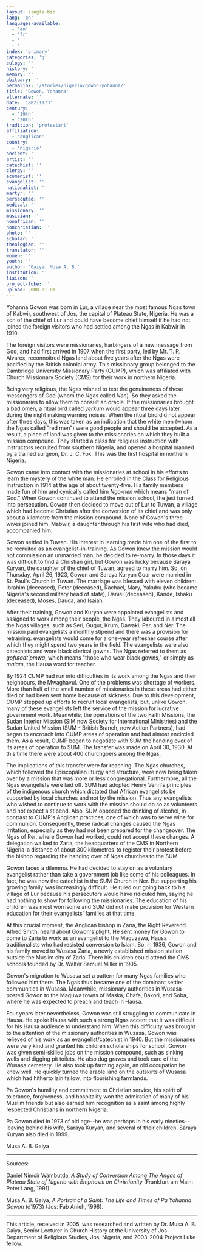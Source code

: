 ```yaml
---
layout: single-bio
lang: 'en'
languages-available:
  - 'en'
  - 'fr'
  - ' '
  - ' '
index: 'primary'
categories: 'g'
eulogy: ''
history: ''
memory: ''
obituary: ''
permalink: '/stories/nigeria/gowon-yohanna/'
title: 'Gowon, Yohanna'
alternate: ''
date: '1882-1973'
century:
  - '19th'
  - '20th'
tradition: 'protestant'
affiliation:
  - 'anglican'
country:
  - 'nigeria'
ancient: ''
artist: ''
catechist: ''
clergy: ''
ecumenist: ''
evangelist: ''
nationalist: ''
martyr: ''
persecuted: ''
medical: ''
missionary: ''
musician: ''
nonafrican: ''
nonchristian: ''
photo: ''
scholar: ''
theologian: ''
translator: ''
women: ''
youth: ''
author: 'Gaiya, Musa A. B.'
institution: ''
liaison: ''
project-luke: ''
upload: 2000-01-01
---
```



Yohanna Gowon was born in Lur, a village near the most famous Ngas town of Kabwir, southwest of Jos, the capital of Plateau State, Nigeria. He was a son of the chief of Lur and could have become chief himself if he had not joined the foreign visitors who had settled among the Ngas in Kabwir in 1910.

The foreign visitors were missionaries, harbingers of a new message from God, and had first arrived in 1907 when the first party, led by Mr. T. R. Alvarex, reconnoitred Ngas land about five years after the Ngas were pacified by the British colonial army. This missionary group belonged to the Cambridge University Missionary Party (CUMP), which was affiliated with Church Missionary Society (CMS) for their work in northern Nigeria.

Being very religious, the Ngas wished to test the genuineness of these messengers of God (whom the Ngas called *Nen*). So they asked the missionaries to allow them to consult an oracle. If the missionaries brought a bad omen, a ritual bird called *yerkum* would appear three days later during the night making warning noises. When the ritual bird did not appear after three days, this was taken as an indication that the white men (whom the Ngas called "red men") were good people and should be accepted. As a result, a piece of land was given to the missionaries on which they built a mission compound. They started a class for religious instruction with instructors recruited from southern Nigeria, and opened a hospital manned by a trained surgeon, Dr. J. C. Fox. This was the first hospital in northern Nigeria.

Gowon came into contact with the missionaries at school in his efforts to learn the mystery of the white man. He enrolled in the Class for Religious Instruction in 1914 at the age of about twenty-five. His family members made fun of him and cynically called him *Ngo-nen* which means "man of God." When Gowon continued to attend the mission school, the jest turned into persecution. Gowon then decided to move out of Lur to Tuwan, a village which had become Christian after the conversion of its chief and was only about a kilometre from the mission compound. None of Gowon's three wives joined him. Mabwir, a daughter through his first wife who had died, accompanied him.

Gowon settled in Tuwan. His interest in learning made him one of the first to be recruited as an evangelist-in-training. As Gowon knew the mission would not commission an unmarried man, he decided to re-marry. In those days it was difficult to find a Christian girl, but Gowon was lucky because Saraya Kuryan, the daughter of the chief of Tuwan, agreed to marry him. So, on Thursday, April 26, 1923, Gowon and Saraya Kuryan Goar were married in St. Paul's Church in Tuwan. The marriage was blessed with eleven children: Ibrahim (deceased), Peter (deceased), Rachael, Mary, Yakubu (who became Nigeria's second military head of state), Daniel (deceased), Kande, Ishaku (deceased), Moses, Dauda, and Isaiah.

After their training, Gowon and Kuryan were appointed evangelists and assigned to work among their people, the Ngas. They laboured in almost all the Ngas villages, such as Seri, Gugur, Krum, Dawaki, Per, and Ner. The mission paid evangelists a monthly stipend and there was a provision for retraining: evangelists would come for a one-year refresher course after which they might spend two years in the field. The evangelists were also catechists and wore black clerical gowns. The Ngas referred to them as *gofutadt'pmwa*, which means "those who wear black gowns," or simply as *malam*, the Hausa word for teacher.

By 1924 CUMP had run into difficulties in its work among the Ngas and their neighbours, the Mwaghavul. One of the problems was shortage of workers. More than half of the small number of missionaries in these areas had either died or had been sent home because of sickness. Due to this development, CUMP stepped up efforts to recruit local evangelists; but, unlike Gowon, many of these evangelists left the service of the mission for lucrative government work. Meanwhile, the operations of the two Faith Missions, the Sudan Interior Mission (SIM now Society for International Ministries) and the Sudan United Mission (SUM - British Branch, now Action Partners), had began to encroach into CUMP areas of operation and had almost encircled them. As a result, CUMP began to negotiate with SUM the handing over of its areas of operation to SUM. The transfer was made on April 30, 1930. At this time there were about 400 churchgoers among the Ngas.

The implications of this transfer were far reaching. The Ngas churches, which followed the Episcopalian liturgy and structure, were now being taken over by a mission that was more or less congregational. Furthermore, all the Ngas evangelists were laid off. SUM had adopted Henry Venn's principles of the indigenous church which dictated that African evangelists be supported by local churches and not by the mission. Thus any evangelists who wished to continue to work with the mission should do so as volunteers and not expect a stipend. Also, SUM opposed the drinking of alcohol, in contrast to CUMP's Anglican practices, one of which was to serve wine for communion. Consequently, these radical changes caused the Ngas irritation, especially as they had not been prepared for the changeover. The Ngas of Per, where Gowon had worked, could not accept these changes. A delegation walked to Zaria, the headquarters of the CMS in Northern Nigeria-a distance of about 300 kilometres-to register their protest before the bishop regarding the handing over of Ngas churches to the SUM.

Gowon faced a dilemma. He had decided to stay on as a voluntary evangelist rather than take a government job like some of his colleagues. In fact, he was now the catechist in the SUM Church in Ner. But supporting his growing family was increasingly difficult. He ruled out going back to his village of Lur because his persecutors would have ridiculed him, saying he had nothing to show for following the missionaries. The education of his children was most worrisome and SUM did not make provision for Western education for their evangelists' families at that time.

At this crucial moment, the Anglican bishop in Zaria, the Right Reverend Alfred Smith, heard about Gowon's plight. He sent money for Gowon to come to Zaria to work as an evangelist to the Maguzawa, Hausa traditionalists who had resisted conversion to Islam. So, in 1936, Gowon and his family moved to Wusasa Zaria, a newly established mission station outside the Muslim city of Zaria. There his children could attend the CMS schools founded by Dr. Walter Samuel Miller in 1905.

Gowon's migration to Wusasa set a pattern for many Ngas families who followed him there. The Ngas thus became one of the dominant settler communities in Wusasa. Meanwhile, missionary authorities in Wusasa posted Gowon to the Maguwa towns of Maska, Chafe, Bakori, and Soba, where he was expected to preach and teach in Hausa.

Four years later nevertheless, Gowon was still struggling to communicate in Hausa. He spoke Hausa with such a strong Ngas accent that it was difficult for his Hausa audience to understand him. When this difficulty was brought to the attention of the missionary authorities in Wusasa, Gowon was relieved of his work as an evangelist/catechist in 1940. But the missionaries were very kind and granted his children scholarships for school. Gowon was given semi-skilled jobs on the mission compound, such as sinking wells and digging pit toilets. He also dug graves and took care of the Wusasa cemetery. He also took up farming again, an old occupation he knew well. He quickly turned the arable land on the outskirts of Wusasa which had hitherto lain fallow, into flourishing farmlands.

Pa Gowon's humility and commitment to Christian service, his spirit of tolerance, forgiveness, and hospitality won the admiration of many of his Muslim friends but also earned him recognition as a saint among highly respected Christians in northern Nigeria.

Pa Gowon died in 1973 of old age--he was perhaps in his early nineties--leaving behind his wife, Saraya Kuryan, and several of their children. Saraya Kuryan also died in 1999.

Musa A. B. Gaiya

---

Sources:

Daniel Nimcir Wambutda, *A Study of Conversion Among The Angas of Plateau State of Nigeria with Emphasis on Christianity* (Frankfurt am Main: Peter Lang, 1991).

Musa A. B. Gaiya, *A Portrait of a Saint: The Life and Times of Pa Yohanna Gowon* (d1973) (Jos: Fab Anieh, 1998).

---

This article, received in 2005, was researched and written by Dr. Musa A. B. Gaiya, Senior Lecturer in Church History at the University of Jos Department of Religious Studies, Jos, Nigeria, and 2003-2004 Project Luke fellow.